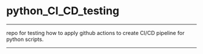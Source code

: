 # python_CI_CD_testing
__________________________________________________________
repo for testing how to apply github actions to create CI/CD pipeline for python scripts.
__________________________________________________________
